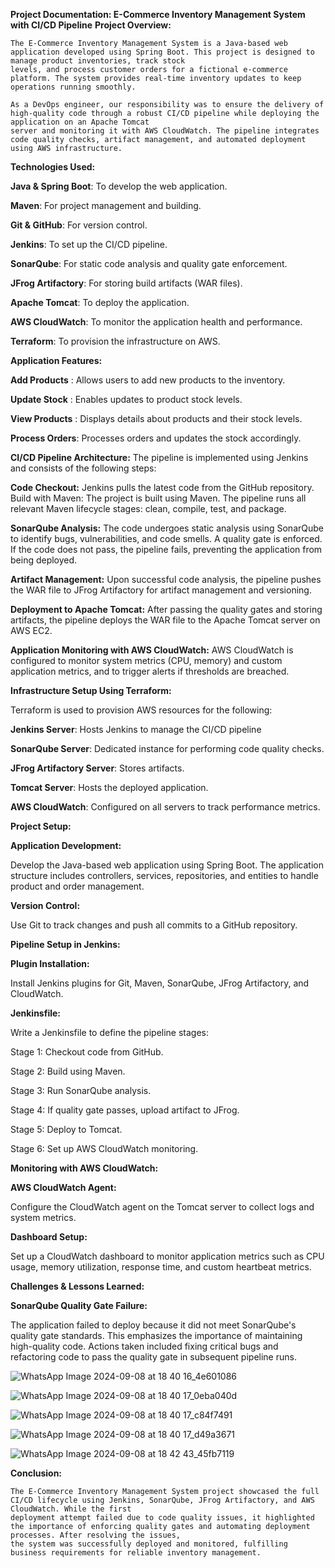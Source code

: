 **Project Documentation: E-Commerce Inventory Management System with CI/CD Pipeline**
**Project Overview:**

    The E-Commerce Inventory Management System is a Java-based web application developed using Spring Boot. This project is designed to manage product inventories, track stock 
    levels, and process customer orders for a fictional e-commerce platform. The system provides real-time inventory updates to keep operations running smoothly.

    As a DevOps engineer, our responsibility was to ensure the delivery of high-quality code through a robust CI/CD pipeline while deploying the application on an Apache Tomcat 
    server and monitoring it with AWS CloudWatch. The pipeline integrates code quality checks, artifact management, and automated deployment using AWS infrastructure.

**Technologies Used:**

  **Java & Spring Boot**: To develop the web application.
  
  **Maven**: For project management and building.
  
  **Git & GitHub**: For version control.
  
  **Jenkins**: To set up the CI/CD pipeline.
  
  **SonarQube**: For static code analysis and quality gate enforcement.
  
  **JFrog Artifactory**: For storing build artifacts (WAR files).
  
  **Apache Tomcat**: To deploy the application.
  
  **AWS CloudWatch**: To monitor the application health and performance.
  
  **Terraform**: To provision the infrastructure on AWS.

**Application Features:**

   **Add Products**  : Allows users to add new products to the inventory.
   
   **Update Stock**  : Enables updates to product stock levels.
   
   **View Products** : Displays details about products and their stock levels.
   
   **Process Orders**: Processes orders and updates the stock accordingly.
   
**CI/CD Pipeline Architecture:**
The pipeline is implemented using Jenkins and consists of the following steps:

**Code Checkout:**
   Jenkins pulls the latest code from the GitHub repository.
Build with Maven:
  The project is built using Maven. The pipeline runs all relevant Maven lifecycle stages: 
  clean, compile, test, and package.

**SonarQube Analysis:**
  The code undergoes static analysis using SonarQube to identify bugs, vulnerabilities, 
  and code smells.
  A quality gate is enforced. If the code does not pass, the pipeline fails, preventing 
  the application from being deployed.

**Artifact Management:**
    Upon successful code analysis, the pipeline pushes the WAR file to JFrog Artifactory for 
    artifact management and versioning.

**Deployment to Apache Tomcat:**
   After passing the quality gates and storing artifacts, the pipeline deploys the WAR 
   file to the Apache Tomcat server on AWS EC2.

**Application Monitoring with AWS CloudWatch:**
    AWS CloudWatch is configured to monitor system metrics (CPU, memory) and custom 
    application metrics, and to trigger alerts if thresholds are breached.


**Infrastructure Setup Using Terraform:**

 Terraform is used to provision AWS resources for the following:

  **Jenkins Server**: Hosts Jenkins to manage the CI/CD pipeline
  
  **SonarQube Server**: Dedicated instance for performing code quality checks.
  
  **JFrog Artifactory Server**: Stores artifacts.
  
  **Tomcat Server**: Hosts the deployed application.
  
  **AWS CloudWatch**: Configured on all servers to track performance metrics.

**Project Setup:**

**Application Development:**

Develop the Java-based web application using Spring Boot. The application structure includes controllers, services, repositories, and entities to handle product and order management.

**Version Control:**

Use Git to track changes and push all commits to a GitHub repository.

**Pipeline Setup in Jenkins:**

**Plugin Installation:**

Install Jenkins plugins for Git, Maven, SonarQube, JFrog Artifactory, and CloudWatch.

**Jenkinsfile:**

Write a Jenkinsfile to define the pipeline stages:

Stage 1: Checkout code from GitHub.

Stage 2: Build using Maven.

Stage 3: Run SonarQube analysis.

Stage 4: If quality gate passes, upload artifact to JFrog.

Stage 5: Deploy to Tomcat.

Stage 6: Set up AWS CloudWatch monitoring.

**Monitoring with AWS CloudWatch:**

**AWS CloudWatch Agent:**

  Configure the CloudWatch agent on the Tomcat server to collect logs and system metrics.

**Dashboard Setup:**

Set up a CloudWatch dashboard to monitor application metrics such as CPU usage, memory utilization, response time, and custom heartbeat metrics.

**Challenges & Lessons Learned:**

**SonarQube Quality Gate Failure:**

The application failed to deploy because it did not meet SonarQube's quality gate standards. This emphasizes the importance of maintaining high-quality code.
Actions taken included fixing critical bugs and refactoring code to pass the quality gate in subsequent pipeline runs.

![WhatsApp Image 2024-09-08 at 18 40 16_4e601086](https://github.com/user-attachments/assets/4c1c405b-09a4-4e4c-9c16-c60f8166dae7)


![WhatsApp Image 2024-09-08 at 18 40 17_0eba040d](https://github.com/user-attachments/assets/f0988b2b-ebf8-4c81-861a-ce0ee1ab1431)


![WhatsApp Image 2024-09-08 at 18 40 17_c84f7491](https://github.com/user-attachments/assets/3de771e4-5296-47b5-af3d-f7b36f5c6386)


![WhatsApp Image 2024-09-08 at 18 40 17_d49a3671](https://github.com/user-attachments/assets/afe9cf3b-74b2-450e-94e7-5597af59b860)


![WhatsApp Image 2024-09-08 at 18 42 43_45fb7119](https://github.com/user-attachments/assets/ec461010-a928-4bd0-9315-8066accb1558)






**Conclusion:**

    The E-Commerce Inventory Management System project showcased the full CI/CD lifecycle using Jenkins, SonarQube, JFrog Artifactory, and AWS CloudWatch. While the first 
    deployment attempt failed due to code quality issues, it highlighted the importance of enforcing quality gates and automating deployment processes. After resolving the issues, 
    the system was successfully deployed and monitored, fulfilling business requirements for reliable inventory management.
